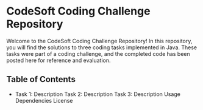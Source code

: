 # CodeSoft Coding Challenge Repository

Welcome to the CodeSoft Coding Challenge Repository! In this repository, you will find the solutions to 
three coding tasks implemented in Java. These tasks were part of a coding challenge, and the completed code has been posted here for reference and evaluation.

## Table of Contents

* Task 1: Description
Task 2: Description
Task 3: Description
Usage
Dependencies
License
